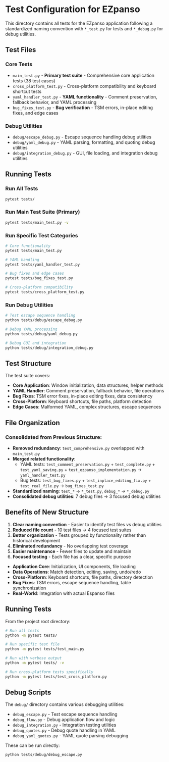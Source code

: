 # Test Configuration for EZpanso

This directory contains all tests for the EZpanso application following a standardized naming convention with `*_test.py` for tests and `*_debug.py` for debug utilities.

## Test Files

### Core Tests
- `main_test.py` - **Primary test suite** - Comprehensive core application tests (38 test cases)
- `cross_platform_test.py` - Cross-platform compatibility and keyboard shortcut tests
- `yaml_handler_test.py` - **YAML functionality** - Comment preservation, fallback behavior, and YAML processing
- `bug_fixes_test.py` - **Bug verification** - TSM errors, in-place editing fixes, and edge cases

### Debug Utilities
- `debug/escape_debug.py` - Escape sequence handling debug utilities
- `debug/yaml_debug.py` - YAML parsing, formatting, and quoting debug utilities  
- `debug/integration_debug.py` - GUI, file loading, and integration debug utilities

## Running Tests

### Run All Tests
```bash
pytest tests/
```

### Run Main Test Suite (Primary)
```bash
pytest tests/main_test.py -v
```

### Run Specific Test Categories
```bash
# Core functionality
pytest tests/main_test.py

# YAML handling
pytest tests/yaml_handler_test.py

# Bug fixes and edge cases
pytest tests/bug_fixes_test.py

# Cross-platform compatibility
pytest tests/cross_platform_test.py
```

### Run Debug Utilities
```bash
# Test escape sequence handling
python tests/debug/escape_debug.py

# Debug YAML processing
python tests/debug/yaml_debug.py

# Debug GUI and integration
python tests/debug/integration_debug.py
```

## Test Structure

The test suite covers:
- **Core Application**: Window initialization, data structures, helper methods
- **YAML Handler**: Comment preservation, fallback behavior, file operations
- **Bug Fixes**: TSM error fixes, in-place editing fixes, data consistency
- **Cross-Platform**: Keyboard shortcuts, file paths, platform detection
- **Edge Cases**: Malformed YAML, complex structures, escape sequences

## File Organization

### Consolidated from Previous Structure:
- **Removed redundancy**: `test_comprehensive.py` overlapped with `main_test.py`
- **Merged related functionality**:
  - YAML tests: `test_comment_preservation.py` + `test_complete.py` + `test_yaml_saving.py` + `test_ezpanso_implementation.py` → `yaml_handler_test.py`
  - Bug tests: `test_bug_fixes.py` + `test_inplace_editing_fix.py` + `test_real_file.py` → `bug_fixes_test.py`
- **Standardized naming**: `test_*` → `*_test.py`, `debug_*` → `*_debug.py`
- **Consolidated debug utilities**: 7 debug files → 3 focused debug utilities

## Benefits of New Structure

1. **Clear naming convention** - Easier to identify test files vs debug utilities
2. **Reduced file count** - 10 test files → 4 focused test suites
3. **Better organization** - Tests grouped by functionality rather than historical development
4. **Eliminated redundancy** - No overlapping test coverage
5. **Easier maintenance** - Fewer files to update and maintain
6. **Focused testing** - Each file has a clear, specific purpose
- **Application Core**: Initialization, UI components, file loading
- **Data Operations**: Match detection, editing, saving, undo/redo
- **Cross-Platform**: Keyboard shortcuts, file paths, directory detection
- **Bug Fixes**: TSM errors, escape sequence handling, table synchronization
- **Real-World**: Integration with actual Espanso files

## Running Tests

From the project root directory:

```bash
# Run all tests
python -m pytest tests/

# Run specific test file
python -m pytest tests/test_main.py

# Run with verbose output
python -m pytest tests/ -v

# Run cross-platform tests specifically
python -m pytest tests/test_cross_platform.py
```

## Debug Scripts

The `debug/` directory contains various debugging utilities:

- `debug_escape.py` - Test escape sequence handling
- `debug_flow.py` - Debug application flow and logic
- `debug_integration.py` - Integration testing utilities
- `debug_quotes.py` - Debug quote handling in YAML
- `debug_yaml_quotes.py` - YAML quote parsing debugging

These can be run directly:

```bash
python tests/debug/debug_escape.py
```
